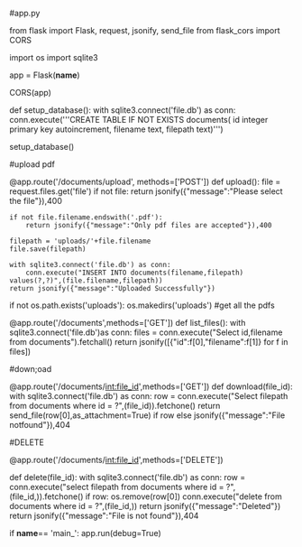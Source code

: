 #app.py

from flask import Flask, request, jsonify, send_file
from flask_cors import CORS

import os 
import sqlite3

app = Flask(__name__)

CORS(app)



def setup_database():
        with sqlite3.connect('file.db') as conn:
            conn.execute('''CREATE TABLE IF NOT EXISTS documents(
                             id integer primary key autoincrement,
                             filename text,
                             filepath text)''')

setup_database()


#upload pdf 

@app.route('/documents/upload', methods=['POST'])
def upload():
    file = request.files.get('file')
    if not file: 
        return jsonify({"message":"Please select the file"}),400
    
    if not file.filename.endswith('.pdf'):
        return jsonify({"message":"Only pdf files are accepted"}),400

    filepath = 'uploads/'+file.filename
    file.save(filepath)

    with sqlite3.connect('file.db') as conn:
        conn.execute("INSERT INTO documents(filename,filepath) values(?,?)",(file.filename,filepath))
    return jsonify({"message":"Uploaded Successfully"})
if not os.path.exists('uploads'):
    os.makedirs('uploads')
#get all the pdfs

@app.route('/documents',methods=['GET'])
def list_files():
    with sqlite3.connect('file.db')as conn:
        files = conn.execute("Select id,filename from documents").fetchall()
    return jsonify([{"id":f[0],"filename":f[1]} for f in files])
        

#down;oad

@app.route('/documents/<int:file_id>',methods=['GET'])
def download(file_id):
    with sqlite3.connect('file.db') as conn:
        row = conn.execute("Select filepath from documents where id = ?",(file_id)).fetchone()
    return send_file(row[0],as_attachment=True) if row else jsonify({"message":"File notfound"}),404

#DELETE

@app.route('/documents/<int:file_id>',methods=['DELETE'])

def delete(file_id):
    with sqlite3.connect('file.db') as conn:
        row = conn.execute("select filepath from documents where id = ?",(file_id,)).fetchone()
        if row:
            os.remove(row[0])
            conn.execute("delete from documents where id = ?",(file_id,))
            return jsonify({"message":"Deleted"})
        return jsonify({"message":"File is not found"}),404
    

if __name__== 'main_':
    app.run(debug=True)
